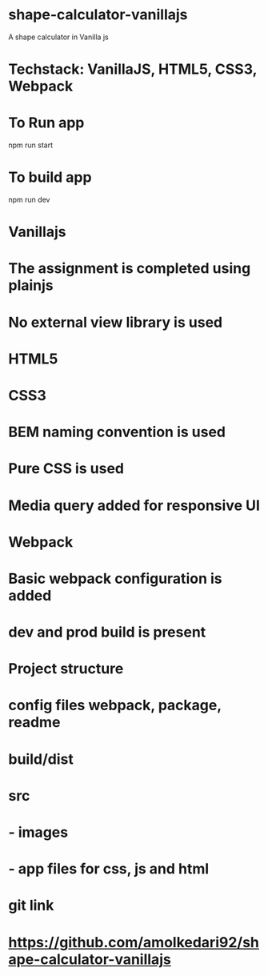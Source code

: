 # shape-calculator-vanillajs
A shape calculator in Vanilla js

# Techstack: VanillaJS, HTML5, CSS3, Webpack

# To Run app
npm run start

# To build app
npm run dev

# Vanillajs
# The assignment is completed using plainjs 
# No external view library is used

# HTML5

# CSS3
# BEM naming convention is used
# Pure CSS is used
# Media query added for responsive UI

# Webpack
# Basic webpack configuration is added
# dev and prod build is present

# Project structure
# config files webpack, package, readme
# build/dist
# src
# - images
# - app files for css, js and html

# git link 
# https://github.com/amolkedari92/shape-calculator-vanillajs
# 

